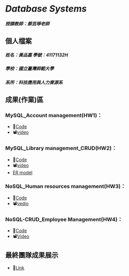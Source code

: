 # ***Database Systems***
##### 授課教師：蔡芸琤老師

## 個人檔案
##### 姓名：黃品嘉 學號：41171132H
##### 學校：國立臺灣師範大學  
##### 系所：科技應用與人力資源系

## 成果(作業)區
### MySQL_Account management(HW1)：
-  📁[Code](https://github.com/huangpinjia/DB-Repo/tree/main/Account%20management) 
-  📽️[video](https://youtu.be/rnTgi4VpvG8"前後端連結測試")
### MySQL_Library management_CRUD(HW2)：
-  📁[Code](https://github.com/huangpinjia/DB-Repo/tree/main/library%20management)
-  📽️[video](https://youtu.be/mKoaRB1p6Jg"CRUDandsqljoin")
-  [ER model](https://github.com/huangpinjia/DB-Repo/blob/main/library%20management/ER%20model_page-0001.jpg)
  
### NoSQL_Human resources management(HW3)：
- 📁[Code](https://github.com/huangpinjia/DB-Repo/tree/main/Human%20resources%20management)
- 📽️[vedio](https://youtu.be/XMOhyvVc7lA)
### NoSQL-CRUD_Employee Management(HW4)：
- 📁[Code](https://github.com/huangpinjia/DB-Repo/tree/main/hw4)
- 📽️[Video](https://youtu.be/KeL7p8xNUbs)

## 最終團隊成果展示
- 🔗[Link](https://github.com/Database-System-Final-Project/Wonder-Fur.git) 
